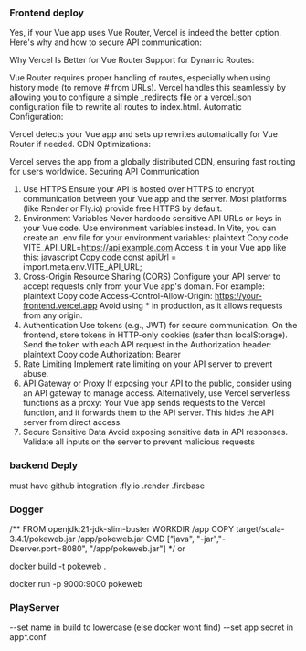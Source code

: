 
### Frontend deploy
Yes, if your Vue app uses Vue Router, Vercel is indeed the better option. Here's why and how to secure API communication:

Why Vercel Is Better for Vue Router
Support for Dynamic Routes:

Vue Router requires proper handling of routes, especially when using history mode (to remove # from URLs).
Vercel handles this seamlessly by allowing you to configure a simple _redirects file or a vercel.json configuration file to rewrite all routes to index.html.
Automatic Configuration:

Vercel detects your Vue app and sets up rewrites automatically for Vue Router if needed.
CDN Optimizations:

Vercel serves the app from a globally distributed CDN, ensuring fast routing for users worldwide.
Securing API Communication
1. Use HTTPS
Ensure your API is hosted over HTTPS to encrypt communication between your Vue app and the server.
Most platforms (like Render or Fly.io) provide free HTTPS by default.
2. Environment Variables
Never hardcode sensitive API URLs or keys in your Vue code. Use environment variables instead.
In Vite, you can create an .env file for your environment variables:
plaintext
Copy code
VITE_API_URL=https://api.example.com
Access it in your Vue app like this:
javascript
Copy code
const apiUrl = import.meta.env.VITE_API_URL;
3. Cross-Origin Resource Sharing (CORS)
Configure your API server to accept requests only from your Vue app's domain. For example:
plaintext
Copy code
Access-Control-Allow-Origin: https://your-frontend.vercel.app
Avoid using * in production, as it allows requests from any origin.
4. Authentication
Use tokens (e.g., JWT) for secure communication.
On the frontend, store tokens in HTTP-only cookies (safer than localStorage).
Send the token with each API request in the Authorization header:
plaintext
Copy code
Authorization: Bearer <token>
5. Rate Limiting
Implement rate limiting on your API server to prevent abuse.
6. API Gateway or Proxy
If exposing your API to the public, consider using an API gateway to manage access.
Alternatively, use Vercel serverless functions as a proxy:
Your Vue app sends requests to the Vercel function, and it forwards them to the API server.
This hides the API server from direct access.
7. Secure Sensitive Data
Avoid exposing sensitive data in API responses.
Validate all inputs on the server to prevent malicious requests 

### backend Deply
must have github integration
.fly.io
.render
.firebase


### Dogger
/**
FROM openjdk:21-jdk-slim-buster
WORKDIR /app
COPY target/scala-3.4.1/pokeweb.jar /app/pokeweb.jar
CMD ["java", "-jar","-Dserver.port=8080", "/app/pokeweb.jar"]
 */
 or
 


docker build -t pokeweb .

docker run -p 9000:9000 pokeweb

### PlayServer
--set name in build to lowercase (else docker wont find)
--set app secret in app*.conf
